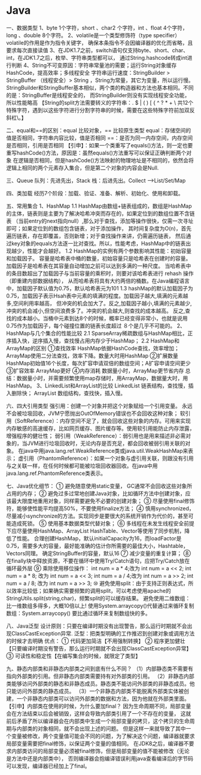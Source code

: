 # Java
一、数据类型
   1、byte 1个字符，short 、char2 个字符，int 、float 4个字符，long 、double 8个字符。
   2、volatile是一个类型修饰符（type specifier）volatile的作用是作为指令关键字，
      确保本条指令不会因编译器的优化而省略，且要求每次直接读值
   3、在JDK1.7之前，switch语句仅支持byte、short、char、int，在JDK1.7之后，枚举、字符串类型都可以，
      通过String.hashcode转成int进行判断
   4、String不可变原因：字符串常量池的需要；运行String对象缓存HashCode，提高效率；多线程安全
      字符串运行速度：StringBuilder > StringBuffer （线程安全）> String ，String为常量，其它为变量，所以运行慢。
      StringBuilder和StringBuffer基本相似，两个类的构造器和方法也基本相同。不同的是：StringBuffer是线程安全的，
      而StringBuilder则没有实现线程安全功能，所以性能略高
      【String的split方法需要转义的字符串：. $ | ( ) [ { ^ ? * + \ 共12个特殊字符，遇到以这些字符进行分割字符串的时候，需要在这些特殊字符前加双反斜杠\\。】

二、equal和==的区别：equal 比较对象，== 比较原生类型
    equal：存储空间的值是否相同，字符串内容比较，值是否相同
    ==：是否为同一内存空间，内存空间是否相同，引用是否相同
    【引申】：如果一个类重写了equals()方法，则一定也要重写hashCode()方法，原因是：虽然equals()方法重写可以保证正确判断两个对象
    在逻辑是否相同，但是hashCode()方法映射的物理地址是不相同的，依然会将逻辑上相同的两个元素存入集合，但是第二个对象的内容会是Null.

三、Queue 队列：先进先出，Stack 栈：后进先出。Collect -->List/Set/Map

四、类加载
    经历7个阶段：加载、验证、准备、解析、初始化、使用和卸载。

五、常用集合
    1、HashMap
       1.1 HashMap由数组+链表组成的，数组是HashMap的主体，链表则是主要为了解决哈希冲突而存在的，如果定位到的数组位置不含链表
           （当前entry的next指向null）,那么对于查找，添加等操作很快，仅需一次寻址即可；如果定位到的数组包含链表，对于添加操作，
           其时间复杂度为O(n)，首先遍历链表，存在即覆盖，否则新增；对于查找操作来讲，仍需遍历链表，
           然后通过key对象的equals方法逐一比对查找。所以，性能考虑，HashMap中的链表出现越少，性能才会越好。
       1.2 HashMap的实例有两个参数影响其性能：初始容量和加载因子。
           容量是哈希表中桶的数量，初始容量只是哈希表在创建时的容量。加载因子是哈希表在其容量自动增加之前可以达到多满的一种尺度。
           当哈希表中的条目数超出了加载因子与当前容量的乘积时，则要对该哈希表进行 rehash 操作（即重建内部数据结构），
           从而哈希表将具有大约两倍的桶数。在Java编程语言中，加载因子默认值为0.75，默认哈希表元为101
       1.3 hashMap的默认加载因子为0.75，加载因子表示Hsah表中元素的填满的程度。加载因子越大,填满的元素越多,空间利用率越高，
           但冲突的机会加大了。反之,加载因子越小,填满的元素越少,冲突的机会减小,但空间浪费多了。冲突的机会越大,则查找的成本越高。
           反之,查找的成本越小。当桶中元素到达8个的时候，概率已经变得非常小，也就是说用0.75作为加载因子，每个碰撞位置的链表长度超过
           ８个是几乎不可能的。
    2、HashMap与几个集合的性能比较
       2.1 SparseArray稀疏数组与HashMap相比，正序插入快，逆序插入慢，查找慢占用内存少于HashMap；
       2.2 HashMap和ArrayMap的区别
           ①查找效率  HashMap依据HashCode查找，效率增加；ArrayMap使用二分法查找，效率下降。数量大时用HashMap
           ②扩展数量  HashMap初始值16个长度，每次扩容申请双倍的数组空间；A扩容申请空间更少
           ③扩容效率  ArrayMap更好
           ④内存消耗  数据量小时，ArrayMap更节省内存
           总结：数据量小时，并需要频繁使用map存储时，用ArrayMap，数据量大时，用HashMap。
    3、LinkedList和ArrayList的比较
       LinkedList 链表结构，查找慢，插入删除快；
       ArrayList 数组结构，查找快，插入慢。


六、四大引用类型
    强引用：创建一个对象并把这个对象赋给一个引用变量。 永远不会被垃圾回收，JVM宁愿抛出OutOfMemory错误也不会回收这种对象；
    软引用（SoftReference）：内存空间不足了，就会回收这些对象的内存。可用来实现内存敏感的高速缓存，比如网页缓存、图片缓存等。使用软引用能防止内存泄露，增强程序的健壮性；
    弱引用（WeakReference）：弱引用也是用来描述非必需对象的，当JVM进行垃圾回收时，无论内存是否充足，都会回收被弱引用关联的对象。
          在java中用java.lang.ref.WeakReference类或java.util.WeakHashMap来表示；
    虚引用（PhantomReference）：如果一个对象与虚引用关联，则跟没有引用与之关联一样，在任何时候都可能被垃圾回收器回收。在java中用java.lang.ref.PhantomReference类表示。


七、Java优化细节：
    ① 避免随意使用static变量， GC通常不会回收这些对象所占用的内存；
    ② 避免过多过常地创建Java对象，比如循环方法中创建对象，应该最大限度地重用对象，同样需要避免不必要的创建对象；
    ③ 尽量使用final修饰符，能够使性能平均提高50%，不要使用finalize方法；
    ④ 慎用synchronized，尽量减小synchronize的方法。实现同步是要很大的系统开销作为代价的，甚至可能造成死锁。
    ⑤ 使用基本数据类型代替对象；
    ⑥ 多线程在未发生线程安全前提下应尽量使用HashMap、ArrayList
      HashTable、Vector等使用了同步机制，降低了性能。
      合理创建HashMap，默认initialCapacity为16，而loadFactor是0.75，需要多大的容量，最好能准确的估计你所需要的最佳大小，Hashtable，Vectors同理。
      确定StringBuffer的容量，默认16
    ⑦ 减少变量的重复计算；
    ⑧ 在finally块中释放资源，不要在循环中使用Try/Catch语句，应把Try/Catch放在循环最外层
    ⑨ 乘除使用移位操作：
      int num = a * 4;改为 int num = a << 2;   int num = a * 8; 改为 int num = a << 3;
      int num = a / 4;改为 int num = a >> 2;   int num = a / 8; 改为 int num = a >> 3;
    ⑩ 避免使用split：由于支持正则表达式，所以效率比较低；如果确实需要频繁的调用split，可以考虑使用apache的StringUtils.split(string,char)，频繁split的可以缓存结果。
      避免使用二维数组：比一维数组多得多，大概10倍以上!
      使用System.arraycopy()代替通过来循环复制数组：System.arraycopy() 要比通过循环来复制数组快的多。

八、Java泛型
   设计原则：只要在编译时期没有出现警告，那么运行时期就不会出现ClassCastException异常.
   泛型：把类型明确的工作推迟到创建对象或调用方法的时候才去明确
   优点：
     ① 代码更加简洁【不用强制转换】
     ② 程序更加健壮【只要编译时期没有警告，那么运行时期就不会出现ClassCastException异常】
     ③ 可读性和稳定性【在编写集合的时候，就限定了类型】

九、静态内部类和非静态内部类之间到底有什么不同？
   （1）内部静态类不需要有指向外部类的引用。但非静态内部类需要持有对外部类的引用。
   （2）非静态内部类能够访问外部类的静态和非静态成员。静态类不能访问外部类的非静态成员。他只能访问外部类的静态成员。
   （3）一个非静态内部类不能脱离外部类实体被创建，一个非静态内部类可以访问外部类的数据和方法，因为他就在外部类里面。
   【引申】内部类在使用的时候，为什么要加final？
       因为生命周期不同，局部变量会在方法结束以后会被销毁，这样会导致内部类引用了一个不存在的变量，
       这就前后矛盾了所以编译器会在内部类中生成一个局部变量的拷贝，这个拷贝的生命周期与内部类的对象相同，就不会出现上述的问题。
       但是这样一来就导致了其中一个变量被修改，两个变量值可能会不同的问题，为了解决这个问题，编译器就要求局部变量需要把final修饰，以保证两个变量的值相同。
       在JDK8之后，编译器不要求内部类访问的局部变量必须被final修饰，但是局部变量的值不能被修改（无论是方法中还是内部类中），
       否则编译器会抱编译错误利用java查看编译后的字节码可以发现，编译器已经加上了final。

